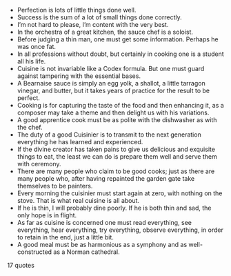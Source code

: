  - Perfection is lots of little things done well.
 - Success is the sum of a lot of small things done correctly.
 - I’m not hard to please, I’m content with the very best.
 - In the orchestra of a great kitchen, the sauce chef is a soloist.
 - Before judging a thin man, one must get some information. Perhaps he was once fat.
 - In all professions without doubt, but certainly in cooking one is a student all his life.
 - Cuisine is not invariable like a Codex formula. But one must guard against tampering with the essential bases.
 - A Bearnaise sauce is simply an egg yolk, a shallot, a little tarragon vinegar, and butter, but it takes years of practice for the result to be perfect.
 - Cooking is for capturing the taste of the food and then enhancing it, as a composer may take a theme and then delight us with his variations.
 - A good apprentice cook must be as polite with the dishwasher as with the chef.
 - The duty of a good Cuisinier is to transmit to the next generation everything he has learned and experienced.
 - If the divine creator has taken pains to give us delicious and exquisite things to eat, the least we can do is prepare them well and serve them with ceremony.
 - There are many people who claim to be good cooks; just as there are many people who, after having repainted the garden gate take themselves to be painters.
 - Every morning the cuisinier must start again at zero, with nothing on the stove. That is what real cuisine is all about.
 - If he is thin, I will probably dine poorly. If he is both thin and sad, the only hope is in flight.
 - As far as cuisine is concerned one must read everything, see everything, hear everything, try everything, observe everything, in order to retain in the end, just a little bit.
 - A good meal must be as harmonious as a symphony and as well-constructed as a Norman cathedral.

17 quotes